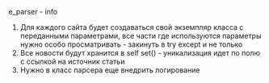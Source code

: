 e_parser - info

1) Для каждого сайта будет создаваться свой экземпляр класса с переданными параметрами, все части где используются параметры нужно особо просматривать - закинуть в try except и не только
2) Все новости будут хранится в self set() - уникализация идет по полю с ссылкой на источник статьи
3) Нужно в класс парсера еще внедрить логирование